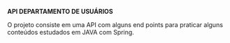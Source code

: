 **API DEPARTAMENTO DE USUÁRIOS**

O projeto consiste em uma API com alguns end points para praticar alguns conteúdos estudados em JAVA com Spring. 
